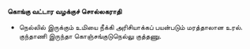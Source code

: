 **கொங்கு வட்டார வழக்குச் சொல்லகராதி**
- நெல்லில் இருக்கும் உமியை நீக்கி அரிசியாக்கப் பயன்படும் மரத்தாலான உரல். குந்தாணி இருந்தா கொஞ்சங்குடுநெல்லு குத்தணு.

